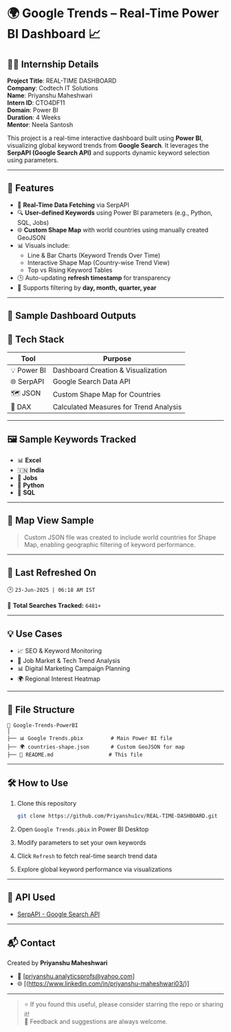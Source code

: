 
# 🌍 Google Trends – Real-Time Power BI Dashboard 📈

## 👨‍💻 Internship Details


**Project Title**: REAL-TIME DASHBOARD  
**Company**: Codtech IT Solutions  
**Name**: Priyanshu Maheshwari  
**Intern ID**: CTO4DF11  
**Domain**: Power BI  
**Duration**: 4 Weeks  
**Mentor**: Neela Santosh

This project is a real-time interactive dashboard built using **Power BI**, visualizing global keyword trends from **Google Search**. It leverages the **SerpAPI (Google Search API)** and supports dynamic keyword selection using parameters.

---

## 🚀 Features

- 🔄 **Real-Time Data Fetching** via SerpAPI
- 🔍 **User-defined Keywords** using Power BI parameters (e.g., Python, SQL, Jobs)
- 🌐 **Custom Shape Map** with world countries using manually created GeoJSON
- 📊 Visuals include:
  - Line & Bar Charts (Keyword Trends Over Time)
  - Interactive Shape Map (Country-wise Trend View)
  - Top vs Rising Keyword Tables
- 🕒 Auto-updating **refresh timestamp** for transparency
- 📅 Supports filtering by **day, month, quarter, year**

---

## 📸 Sample Dashboard Outputs



## 🔧 Tech Stack

| Tool | Purpose |
|------|---------|
| 💡 Power BI | Dashboard Creation & Visualization |
| 🌐 SerpAPI | Google Search Data API |
| 🗺️ JSON | Custom Shape Map for Countries |
| 🧠 DAX | Calculated Measures for Trend Analysis |

---

## 🖼️ Sample Keywords Tracked

- 📊 **Excel**
- 🇮🇳 **India**
- 💼 **Jobs**
- 🐍 **Python**
- 💾 **SQL**

---

## 📍 Map View Sample

> Custom JSON file was created to include world countries for Shape Map, enabling geographic filtering of keyword performance.

---

## 📅 Last Refreshed On

🕒 `23-Jun-2025 | 06:18 AM IST`

🔢 **Total Searches Tracked:** `6481+`

---

## 💡 Use Cases

- 📈 SEO & Keyword Monitoring
- 💼 Job Market & Tech Trend Analysis
- 📊 Digital Marketing Campaign Planning
- 🌍 Regional Interest Heatmap

---

## 📁 File Structure

```
📁 Google-Trends-PowerBI
│
├── 📊 Google Trends.pbix         # Main Power BI file
├── 🌍 countries-shape.json       # Custom GeoJSON for map
├── 📄 README.md                  # This file
```

---

## 🛠️ How to Use

1. Clone this repository  
   ```bash
   git clone https://github.com/Priyanshu1cv/REAL-TIME-DASHBOARD.git
   ```

2. Open `Google Trends.pbix` in Power BI Desktop

3. Modify parameters to set your own keywords

4. Click `Refresh` to fetch real-time search trend data

5. Explore global keyword performance via visualizations

---

## 🔗 API Used

- [SerpAPI - Google Search API](https://serpapi.com/)

---

## 📬 Contact

Created by **Priyanshu Maheshwari**  
- 📧 [priyanshu.analyticsprofs@yahoo.com]
- 🌐 [(https://www.linkedin.com/in/priyanshu-maheshwari03/)]

---

> ⭐ If you found this useful, please consider starring the repo or sharing it!  
> 📣 Feedback and suggestions are always welcome.
